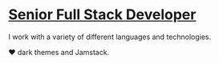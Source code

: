 # [Senior Full Stack Developer](https://sanny.io)

I work with a variety of different languages and technologies.

♥ dark themes and Jamstack.
